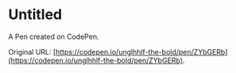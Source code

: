 # Untitled

A Pen created on CodePen.

Original URL: [https://codepen.io/unglhhlf-the-bold/pen/ZYbGERb](https://codepen.io/unglhhlf-the-bold/pen/ZYbGERb).

